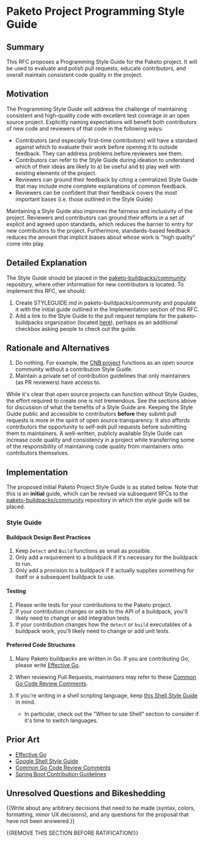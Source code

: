 # Paketo Project Programming Style Guide

## Summary

This RFC proposes a Programming Style Guide for the Paketo project. It will be
used to evaluate and polish pull requests, educate contributors, and overall
maintain consistent code quality in the project.

## Motivation

The Programming Style Guide will address the challenge of maintaining
consistent and high-quality code with excellent test coverage in an open source
project. Explicitly naming expectations will benefit both contributors of new
code and reviewers of that code in the following ways:
- Contributors (and especially first-time contributors) will have a standard
  against which to evaluate their work before opening it to outside feedback.
  They can address problems before reviewers see them.
- Contributors can refer to the Style Guide during ideation to understand which
  of their ideas are likely to a) be useful and b) play well with existing
  elements of the project.
- Reviewers can ground their feedback by citing a centralized Style Guide that
  may include more complete explanations of common feedback.
- Reviewers can be confident that their feedback covers the most important
  bases (i.e. those outlined in the Style Guide)

Maintaining a Style Guide also improves the fairness and inclusivity of the
project. Reviewers and contributors can ground their efforts in a set of
explicit and agreed upon standards, which reduces the barrier to entry for new
contributors to the project. Furthermore, standards-based feedback reduces the
amount that implicit biases about whose work is "high quality" come into play.

## Detailed Explanation

The Style Guide should be placed in the
[paketo-buildpacks/community](https://github.com/paketo-buildpacks/community)
repository, where other information for new contributors is located. To
implement this RFC, we should:
1. Create STYLEGUIDE.md in paketo-buildpacks/community and populate it with the
   initial guide outlined in the Implementation section of this RFC.
2. Add a link to the Style Guide to the pull request template for the
   paketo-buildpacks organization (located
   [here](https://github.com/paketo-buildpacks/.github/blob/main/PULL_REQUEST_TEMPLATE.md)),
   perhaps as an additional checkbox asking people to check out the guide.

## Rationale and Alternatives

1. Do nothing. For example, the [CNB
   project](https://github.com/buildpacks/community) functions as an open
   source community without a contribution Style Guide.
1. Maintain a private set of contribution guidelines that only maintainers (as
   PR reviewers) have access to.

While it's clear that open source projects can function without Style Guides,
the effort required to create one is not tremendous. See the sections above for
discussion of what the benefits of a Style Guide are. Keeping the Style Guide
public and accessible to contributors **before** they submit pull requests is
more in the spirit of open source transparency. It also affords contributors
the opportunity to self-edit pull requests before submitting them to
maintainers. A well-written, publicly available Style Guide can increase code
quality and consistency in a project while transferring some of the
responsibility of maintaining code quality from maintainers onto contributors
themselves.

## Implementation

The proposed initial Paketo Project Style Guide is as stated below. Note that
this is an **initial** guide, which can be revised via subsequent RFCs to the
[paketo-buildpacks/community](https://github.com/paketo-buildpacks/community)
repository in which the style guide will be placed.

### Style Guide

#### Buildpack Design Best Practices
1. Keep `Detect` and `Build` functions as small as possible.
1. Only add a requirement to a buildpack if it's necessary for the buildpack to run.
1. Only add a provision to a buildpack if it actually supplies something for
   itself or a subsequent buildpack to use.

#### Testing
1. Please write tests for your contributions to the Paketo project.
1. If your contribution changes or adds to the API of a buildpack, you'll
   likely need to change or add integration tests.
1. If your contribution changes how the `detect` or `build` executables of a
   buildpack work, you'll likely need to change or add unit tests.

#### Preferred Code Structures
1. Many Paketo buildpacks are written in Go. If you are contributing Go, please
   write [Effective Go](https://golang.org/doc/effective_go.html).

1. When reviewing Pull Requests, maintainers may refer to these [Common Go Code
   Review Comments](https://github.com/golang/go/wiki/CodeReviewComments).

1. If you're writing in a shell scripting language, keep [this Shell Style
   Guide](https://google.github.io/styleguide/shellguide.html) in mind.
   * In particular, check out the "When to use Shell" section to consider if
     it's time to switch languages.

## Prior Art

* [Effective Go](https://golang.org/doc/effective_go.html)
* [Google Shell Style
  Guide](https://google.github.io/styleguide/shellguide.html)
* [Common Go Code Review
  Comments](https://github.com/golang/go/wiki/CodeReviewComments)
* [Spring Boot Contribution
  Guidelines](https://github.com/spring-projects/spring-boot/blob/master/CONTRIBUTING.adoc#code-conventions-and-housekeeping)

## Unresolved Questions and Bikeshedding

{{Write about any arbitrary decisions that need to be made (syntax, colors,
formatting, minor UX decisions), and any questions for the proposal that have
not been answered.}}

{{REMOVE THIS SECTION BEFORE RATIFICATION!}}

